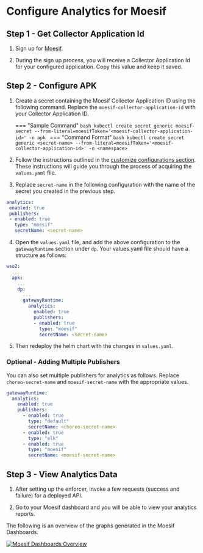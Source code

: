 # Configure Analytics for Moesif

## Step 1 - Get Collector Application Id

1. Sign up for [Moesif](https://www.moesif.com/).

2. During the sign up process, you will receive a Collector Application Id for your configured application. Copy this value and keep it saved.

## Step 2 - Configure APK

1. Create a secret containing the Moesif Collector Application ID using the following command. Replace the ```moesif-collector-application-id``` with your Collector Application ID.
    
    === "Sample Command"
        ```bash
        kubectl create secret generic moesif-secret --from-literal=moesifToken='<moesif-collector-application-id>' -n apk
        ```
    === "Command Format"
        ```bash
        kubectl create secret generic <secret-name> --from-literal=moesifToken='<moesif-collector-application-id>' -n <namespace>
        ```

2. Follow the instructions outlined in the <a href="../../../setup/Customize-Configurations" target="_blank">customize configurations section</a>. These instructions will guide you through the process of acquiring the `values.yaml` file.
   
3. Replace ```secret-name``` in the following configuration with the name of the secret you created in the previous step.

```yaml
analytics:
 enabled: true
 publishers:
 - enabled: true
   type: "moesif"
   secretName: <secret-name>
```

4. Open the `values.yaml` file, and add the above configuration to the `gatewayRuntime` section under `dp`. Your values.yaml file should have a structure as follows:
   
```yaml
wso2:
  ...
  apk:
    ...
    dp:
      ...
      gatewayRuntime:
        analytics:
          enabled: true
          publishers:
          - enabled: true
            type: "moesif"
            secretName: <secret-name>
```
5. Then redeploy the helm chart with the changes in `values.yaml`.

### Optional - Adding Multiple Publishers

You can also set multiple publishers for analytics as follows. Replace `choreo-secret-name` and `moesif-secret-name` with the appropriate values.

```yaml
gatewayRuntime:
  analytics:
    enabled: true
    publishers:
      - enabled: true
        type: "default"
        secretName: <choreo-secret-name>
      - enabled: true
        type: "elk"
      - enabled: true
        type: "moesif"
        secretName: <moesif-secret-name>
```
## Step 3 - View Analytics Data

1. After setting up the enforcer, invoke a few requests (success and failure) for a deployed API.

2. Go to your Moesif dashboard and you will be able to view your analytics reports.

The following is an overview of the graphs generated in the Moesif Dashboards.

[![Moesif Dashboards Overview](../../assets/img/analytics/moesif-dashboards-overview.png)](../../assets/img/analytics/moesif-dashboards-overview.png)


